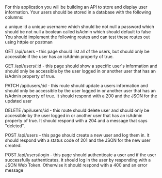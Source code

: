 For this application you will be building an API to store and display user information. Your users should be stored in a database with the following columns:

a unique id
a unique username which should be not null
a password which should be not null
a boolean called isAdmin which should default to false
You should implement the following routes and can test these routes out using httpie or postman

GET /api/users - this page should list all of the users, but should only be accessible if the user has an isAdmin property of true.

GET /api/users/:id - this page should show a specific user's information and should only be accessible by the user logged in or another user that has an isAdmin property of true.

PATCH /api/users/:id - this route should update a users information and should only be accessible by the user logged in or another user that has an isAdmin property of true. It should respond with a 200 and the JSON for the updated user

DELETE /api/users/:id - this route should delete user and should only be accessible by the user logged in or another user that has an isAdmin property of true. It should respond with a 204 and a message that says "deleted".

POST /api/users - this page should create a new user and log them in. It should respond with a status code of 201 and the JSON for the new user created.

POST /api/users/login - this page should authenticate a user and if the user successfully authenticates, it should log in the user by responding with a JSON Web Token. Otherwise it should respond with a 400 and an error message